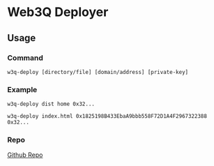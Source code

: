 # Web3Q Deployer

## Usage
### Command
```
w3q-deploy [directory/file] [domain/address] [private-key]
```

### Example
```
w3q-deploy dist home 0x32...
```
```
w3q-deploy index.html 0x1825198B433EbaA9bbb558F72D1A4F2967322388 0x32...
```

### Repo
[Github Repo](https://github.com/QuarkChain/w3q-deployer)

